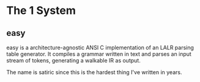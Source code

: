 # The 1 System

## easy

easy is a architecture-agnostic ANSI C implementation of an LALR parsing table generator.
It compiles a grammar written in text and parses an input stream of tokens, generating a walkable IR as output.

The name is satiric since this is the hardest thing I've written in years.
